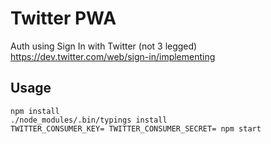 # Twitter PWA

Auth using Sign In with Twitter (not 3 legged)
https://dev.twitter.com/web/sign-in/implementing

## Usage

```
npm install
./node_modules/.bin/typings install
TWITTER_CONSUMER_KEY= TWITTER_CONSUMER_SECRET= npm start
```
